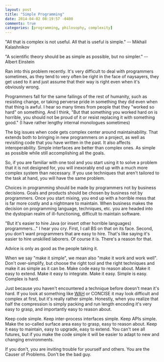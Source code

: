 ```yaml
---
layout: post
title: "Simple Programming"
date: 2014-04-02 08:19:57 -0400
comments: true
categories: [programming, philosophy, complexity]
---
```

"All that is complex is not useful. All that is useful is simple." -- Mikhail Kalashnikov

"A scientific theory should be as simple as possible, but no simpler." -- Albert Einstein

Ran into this problem recently. It's very difficult to deal with programmers sometimes,
as they tend to very often be right in the face of naysayers, they get used to it and
just assume that their way is right even when it's obviously wrong.
<!--more-->
Programmers fall for the same failings of the rest of humanity, such as resisting change,
or taking perverse pride in something they did even when that thing is awful. I hear so
many times from people that they "worked so hard" on something. And I think, "But that
something you worked hard on is horrible, you should not be proud of it or resist replacing
it with something good." (I have rather lengthy internal monologues sometimes)

The big issues when code gets complex center around maintainability. That extends both to
bringing in new programmers on a project, as well as revisiting code that you have written
in the past. It also affects interoperability. Simple interfaces are better than complex
ones. As simple as possible while still accomplishing all the goals.

So, if you are familiar with one tool and you start using it to solve a problem that it
is not designed for, you will inexorably end up with a much more complex system than
necessary. If you use techniques that aren't tailored to the task at hand, you will
have the same problem.

Choices in programming should be made by programmers not by business decisions. Goals
and products should be chosen by business not by programmers. Once you start mixing, you
end up with a horrible mess that is far more costly and a nightmare to maintain. When
business makes the decision on programming language, techniques, etc. you are headed into
the dystopian realm of ill-functioning, difficult to maintain software.

"But it's easier to hire Java (or insert other horrible languages) programmers..."
I hear you cry. First, I call BS on that on its face. Second, you don't want programmers
that are easy to hire. That's like saying it's easier to hire unskilled laborers.
Of course it is. There's a reason for that.

Advice is only as good as the people taking it.

When we say "make it simple", we mean also "make it work and work well". Don't over-simplify,
but choose the right tool and the right techniques and make it as simple as it can be.
Make code easy to reason about. Make it easy to extend. Make it easy to integrate. Make it
easy. Simple is easy. Complex is hard.

Just because you haven't encountered a technique before doesn't mean it's hard. If you
look at something like [WAH](http://en.wikipedia.org/wiki/Bitmap_index) or CONCISE it may look
difficult and complex at first, but it's really rather simple. Honestly, when you realize
that half the compression is simply packing and run length encoding it's very easy to
grasp, and importantly easy to reason about.

Keep code simple. Keep inter-process interfaces simple. Keep APIs simple. Make the so-called
surface area easy to grasp, easy to reason about. Keep it easy to maintain, easy to upgrade,
easy to extend. You can't see all futures, but if you make the code simple it will be
easier to adapt to new and changing environments.

If you don't, you are inviting trouble for yourself and others. You are the Causer of
Problems. Don't be the bad guy.
